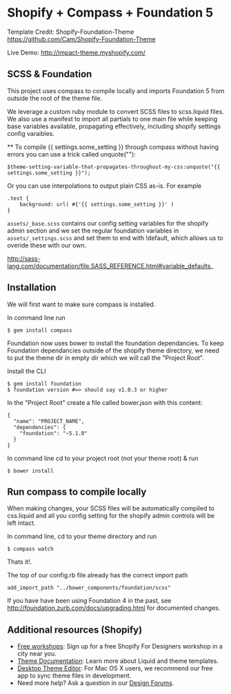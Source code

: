 Shopify + Compass + Foundation 5
============
Template Credit: Shopify-Foundation-Theme
https://github.com/Cam/Shopify-Foundation-Theme

Live Demo: http://impact-theme.myshopify.com/


SCSS & Foundation
---------------------
This project uses compass to compile locally and imports Foundation 5 from outside the root of the theme file. 

We leverage a custom ruby module to convert SCSS files to scss.liquid files. We also use a manifest to import all partials to one main file while keeping base variables available, propagating effectively, including shopify settings config varaibles.

** To compile {{ settings.some_setting }} through compass without 
having errors you can use a trick called unquote(""): 

```
$theme-setting-variable-that-propagates-throughout-my-css:unquote("{{ settings.some_setting }}");
```

Or you can use interpolations to output plain CSS as-is. For example

```
.test {
    background: url( #{'{{ settings.some_setting }}' )
}
```

`assets/_base.scss` contains our config setting variables for the shopify admin section and we set the regular foundation variables in `assets/_settings.scss`  and set them to end with !default, which allows us to overide these with our own. 


http://sass-lang.com/documentation/file.SASS_REFERENCE.html#variable_defaults_

Installation
---------------------

We will first want to make sure compass is installed.

In command line run 

```  
$ gem install compass
```

Foundation now uses bower to install the foundation dependancies. To keep Foundation dependancies outside of the shopify theme directory, we need to put the theme dir in empty dir which we will call the  "Project Root". 

Install the CLI

```
$ gem install foundation
$ foundation version #=> should say v1.0.3 or higher
```
In the "Project Root" create a file called bower.json with this content:

```
{
  "name": "PROJECT_NAME",
  "dependencies": {
    "foundation": "~5.1.0"
  }
}
```
In command line cd to your project root (not your theme root) & run 

```   
$ bower install
```

Run compass to compile locally
---------------------

When making changes, your SCSS files will be automatically compiled to css.liquid and all you config setting for the shopify admin controls will be left intact.

In command line, cd to your theme directory and run
   
``` 
$ compass watch
```

Thats it!. 

The top of our config.rb file already has the correct import path

```
add_import_path "../bower_components/foundation/scss"
```

If you have have been using Foundation 4 in the past, see http://foundation.zurb.com/docs/upgrading.html for documented changes.

Additional resources (Shopify)
---------------------
- <a href="http://meetup.shopify.com/">Free workshops</a>: Sign up for a free Shopify For Designers workshop in a city near you.
- <a href="http://docs.shopify.com/themes">Theme Documentation</a>: Learn more about Liquid and theme templates.
- <a href="http://apps.shopify.com/desktop-theme-editor">Desktop Theme Editor</a>: For Mac OS X users, we recommend our free app to sync theme files in development. 
- Need more help? Ask a question in our <a href="http://ecommerce.shopify.com/c/ecommerce-design"> Design Forums</a>.
